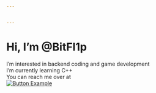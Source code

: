 ```yaml
---


---
```


<h1 id="hi-i’m-bitfl1p">Hi, I’m @BitFl1p</h1>
<p>I’m interested in backend coding and game development<br>
I’m currently learning C++<br>
You can reach me over at<br>
<a href="https://www.linkedin.com/in/b1tfl1p/"><img src="https://img.shields.io/badge/Title-37a779?style=for-the-badge" alt="Button Example"></a></p>


